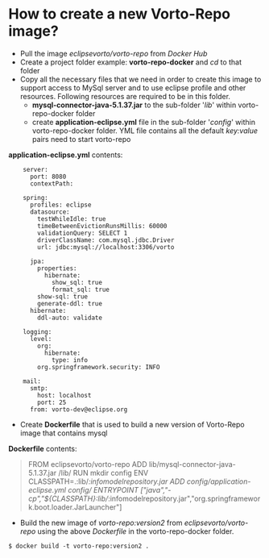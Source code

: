 # How to create a new Vorto-Repo image?
* Pull the image *eclipsevorto/vorto-repo* from *Docker Hub*
* Create a project folder example: **vorto-repo-docker** and *cd* to that folder 
* Copy all the necessary files that we need in order to create this image to support access to MySql server and to use eclipse profile and other resources. Following resources are required to be in this folder.
    * **mysql-connector-java-5.1.37.jar** to the sub-folder '*lib*' within vorto-repo-docker folder
    * create **application-eclipse.yml** file in the sub-folder '*config*' within vorto-repo-docker folder. YML file contains all the default _key:value_ pairs need to start vorto-repo

**application-eclipse.yml** contents:
```
    server:
      port: 8080
      contextPath:
     
    spring:
      profiles: eclipse
      datasource:
        testWhileIdle: true
        timeBetweenEvictionRunsMillis: 60000
        validationQuery: SELECT 1
        driverClassName: com.mysql.jdbc.Driver
        url: jdbc:mysql://localhost:3306/vorto
     
      jpa:
        properties:
          hibernate:
            show_sql: true
            format_sql: true
        show-sql: true
        generate-ddl: true
      hibernate:
        ddl-auto: validate
     
    logging:
      level:
        org:
          hibernate:
            type: info
        org.springframework.security: INFO
     
    mail:
      smtp:
        host: localhost
        port: 25
      from: vorto-dev@eclipse.org
```

* Create **Dockerfile** that is used to build a new version of Vorto-Repo image that contains mysql

**Dockerfile** contents:
> FROM eclipsevorto/vorto-repo
> ADD lib/mysql-connector-java-5.1.37.jar /lib/
> RUN mkdir config
> ENV CLASSPATH=.:lib/*:infomodelrepository.jar
> ADD config/application-eclipse.yml config/
> ENTRYPOINT ["java","-cp","${CLASSPATH}:lib/*:infomodelrepository.jar","org.springframework.boot.loader.JarLauncher"]

* Build the new image of *vorto-repo:version2* from *eclipsevorto/vorto-repo* using the above *Dockerfile* in the vorto-repo-docker folder.
```
$ docker build -t vorto-repo:version2 .
```

